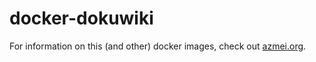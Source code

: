 # docker-dokuwiki

For information on this (and other) docker images, check out [azmei.org](https://www.azmei.org/doku/).
